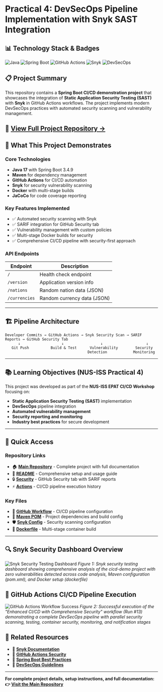 # Practical 4: DevSecOps Pipeline Implementation with Snyk SAST Integration

## 📊 Technology Stack & Badges
![Java](https://img.shields.io/badge/Java-17-red?style=flat-square&logo=openjdk)
![Spring Boot](https://img.shields.io/badge/Spring%20Boot-3.4.9-brightgreen?style=flat-square&logo=spring-boot)
![GitHub Actions](https://img.shields.io/badge/CI%2FCD-GitHub%20Actions-2088FF?style=flat-square&logo=github-actions)
![Snyk](https://img.shields.io/badge/Security-Snyk-4C2B5E?style=flat-square&logo=snyk)
![DevSecOps](https://img.shields.io/badge/DevSecOps-Enabled-success?style=flat-square)

## 📋 Project Summary

This repository contains a **Spring Boot CI/CD demonstration project** that showcases the integration of **Static Application Security Testing (SAST)** with **Snyk** in GitHub Actions workflows. The project implements modern DevSecOps practices with automated security scanning and vulnerability management.

## 🔗 **[View Full Project Repository →](https://github.com/KeldenPDorji/cicd-demo)**

## 🎯 What This Project Demonstrates

### **Core Technologies**
- **Java 17** with Spring Boot 3.4.9
- **Maven** for dependency management
- **GitHub Actions** for CI/CD automation
- **Snyk** for security vulnerability scanning
- **Docker** with multi-stage builds
- **JaCoCo** for code coverage reporting

### **Key Features Implemented**
- ✅ Automated security scanning with Snyk
- ✅ SARIF integration for GitHub Security tab
- ✅ Vulnerability management with custom policies
- ✅ Multi-stage Docker builds for security
- ✅ Comprehensive CI/CD pipeline with security-first approach

### **API Endpoints**
| Endpoint | Description |
|----------|-------------|
| `/` | Health check endpoint |
| `/version` | Application version info |
| `/nations` | Random nation data (JSON) |
| `/currencies` | Random currency data (JSON) |

---

## 🏗️ Pipeline Architecture

```
Developer Commits → GitHub Actions → Snyk Security Scan → SARIF Reports → GitHub Security Tab
      ↓                   ↓                 ↓                    ↓
   Git Push          Build & Test      Vulnerability        Security 
                                      Detection            Monitoring
```

---

## 📚 Learning Objectives (NUS-ISS Practical 4)

This project was developed as part of the **NUS-ISS EPAT CI/CD Workshop** focusing on:

- **Static Application Security Testing (SAST)** implementation
- **DevSecOps** pipeline integration 
- **Automated vulnerability management**
- **Security reporting and monitoring**
- **Industry best practices** for secure development

---

## 🚀 Quick Access

### **Repository Links**
- 🏠 **[Main Repository](https://github.com/KeldenPDorji/cicd-demo)** - Complete project with full documentation
- 📖 **[README](https://github.com/KeldenPDorji/cicd-demo#readme)** - Comprehensive setup and usage guide
- 🔒 **[Security](https://github.com/KeldenPDorji/cicd-demo/security)** - GitHub Security tab with SARIF reports
- ⚡ **[Actions](https://github.com/KeldenPDorji/cicd-demo/actions)** - CI/CD pipeline execution history

### **Key Files**
- 📄 **[GitHub Workflow](https://github.com/KeldenPDorji/cicd-demo/blob/master/.github/workflows/maven.yml)** - CI/CD pipeline configuration
- 🔧 **[Maven POM](https://github.com/KeldenPDorji/cicd-demo/blob/master/pom.xml)** - Project dependencies and build config
- 🛡️ **[Snyk Config](https://github.com/KeldenPDorji/cicd-demo/blob/master/.snyk)** - Security scanning configuration
- 🐳 **[Dockerfile](https://github.com/KeldenPDorji/cicd-demo/blob/master/dockerfile)** - Multi-stage container build

---

## 🔍 Snyk Security Dashboard Overview
![Snyk Security Testing Dashboard](<Screenshot 2025-09-17 at 11.49.12 PM.png>)
*Figure 1: Snyk security testing dashboard showing comprehensive analysis of the cicd-demo project with zero vulnerabilities detected across code analysis, Maven configuration (pom.xml), and Docker setup (dockerfile)*

## 🚀 GitHub Actions CI/CD Pipeline Execution
![GitHub Actions Workflow Success](<Screenshot 2025-09-18 at 12.33.23 AM.png>)
*Figure 2: Successful execution of the "Enhanced CI/CD with Comprehensive Security" workflow (Run #13) demonstrating a complete DevSecOps pipeline with parallel security scanning, testing, container security, monitoring, and notification stages*

## 🔗 Related Resources

- 📖 **[Snyk Documentation](https://docs.snyk.io/)**
- 🔐 **[GitHub Actions Security](https://docs.github.com/en/actions/security-guides)**
- 🌟 **[Spring Boot Best Practices](https://spring.io/guides/gs/securing-web/)**
- 🚀 **[DevSecOps Guidelines](https://www.devsecops.org/)**

---

**For complete project details, setup instructions, and full documentation:**  
**👉 [Visit the Main Repository](https://github.com/KeldenPDorji/cicd-demo)**

